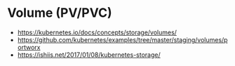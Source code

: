 # Volume (PV/PVC)

* https://kubernetes.io/docs/concepts/storage/volumes/
* https://github.com/kubernetes/examples/tree/master/staging/volumes/portworx
* https://ishiis.net/2017/01/08/kubernetes-storage/

